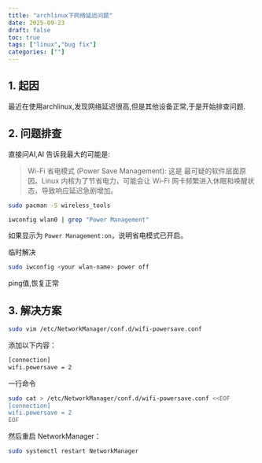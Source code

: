 ```yaml
---
title: "archlinux下网络延迟问题"
date: 2025-09-23
draft: false
toc: true
tags: ["linux","bug fix"]
categories: [""]
---
```




## 1. 起因

最近在使用archlinux,发现网络延迟很高,但是其他设备正常,于是开始排查问题.

## 2. 问题排查

直接问AI,AI 告诉我最大的可能是:

> Wi-Fi 省电模式 (Power Save Management): 这是 最可疑的软件层面原因。Linux 内核为了节省电力，可能会让 Wi-Fi 网卡频繁进入休眠和唤醒状态，导致响应延迟急剧增加。

```bash
sudo pacman -S wireless_tools
```


```bash
iwconfig wlan0 | grep "Power Management"
```
如果显示为 `Power Management:on`，说明省电模式已开启。

临时解决

```bash
sudo iwconfig <your wlan-name> power off
```

ping值,恢复正常

## 3. 解决方案

```bash
sudo vim /etc/NetworkManager/conf.d/wifi-powersave.conf
```

添加以下内容：

```bash
[connection]
wifi.powersave = 2
```

一行命令

```bash
sudo cat > /etc/NetworkManager/conf.d/wifi-powersave.conf <<EOF
[connection]
wifi.powersave = 2
EOF
```

然后重启 NetworkManager：

```bash
sudo systemctl restart NetworkManager
```